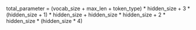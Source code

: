 total_parameter = (vocab_size + max_len + token_type) * hidden_size + 3 * (hidden_size + 1) * hidden_size + hidden_size * hidden_size + 2 * hidden_size * (hidden_size * 4) 
